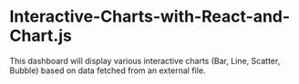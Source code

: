 # Interactive-Charts-with-React-and-Chart.js
This dashboard will display various interactive charts (Bar, Line, Scatter, Bubble) based on data fetched from an external file.
